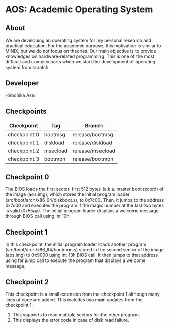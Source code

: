 # AOS: Academic Operating System

## About
We are developing an operating system for my personal research
and practical education.
For the academic purpose, this motivation is similar to MINIX,
but we do not focus on theories.
Our main objective is to provide knowledges on hardware-related
programming.  This is one of the most difficult and complex parts
when we start the development of operating system from scratch.

## Developer
Hirochika Asai

## Checkpoints
| Checkpoint   | Tag      | Branch           |
| ------------ | -------- | ---------------- |
| checkpoint 0 | bootmsg  | release/bootmsg  |
| checkpoint 1 | diskload | release/diskload |
| checkpoint 2 | msecload | release/msecload |
| checkpoint 3 | bootmon  | release/bootmon  |

## Checkpoint 0
The BIOS loads the first sector, first 512 bytes (a.k.a. master boot record)
of the image (aos.img),
which stores the initial program loader (src/boot/arch/x86_64/diskboot.s),
to 0x7c00.
Then, it jumps to the address 0x7c00 and executes the program
if the magic number at the last two bytes is valid (0x55aa).
The initial program loader displays a welcome message through BIOS call
using int 10h.

## Checkpoint 1
In this checkpoint, the initial program loader loads
another program (src/boot/arch/x86_64/bootmon.s) stored
in the second sector of the image (aos.img) to 0x9000
using int 13h BIOS call.
It then jumps to that address using far jump call
to execute the program that displays a welcome message.

## Checkpoint 2
This checkpoint is a small extension from the checkpoint 1 although
many lines of code are added.
This includes two main updates from the checkpoint 1:
1) This supports to read multiple sectors for the other program.
2) This displays the error code in case of disk read failure.
